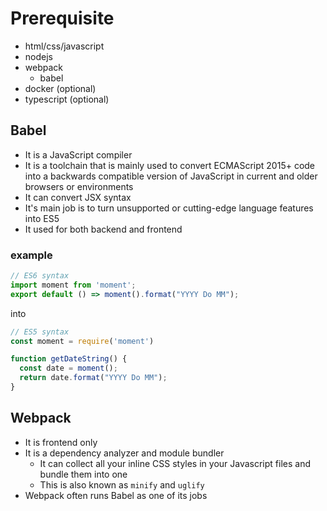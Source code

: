 # Prerequisite
* html/css/javascript
* nodejs
* webpack
  * babel
* docker (optional)
* typescript (optional)

## Babel
* It is a JavaScript compiler
* It is a toolchain that is mainly used to convert ECMAScript 2015+ code into a backwards compatible version of JavaScript in current and older browsers or environments
* It can convert JSX syntax
* It's main job is to turn unsupported or cutting-edge language features into ES5
* It used for both backend and frontend

### example
```javascript
// ES6 syntax
import moment from 'moment';
export default () => moment().format("YYYY Do MM");
```

into 

```javascript
// ES5 syntax
const moment = require('moment')

function getDateString() {
  const date = moment();
  return date.format("YYYY Do MM");
}
```

## Webpack
* It is frontend only
* It is a dependency analyzer and module bundler
  * It can collect all your inline CSS styles in your Javascript files and bundle them into one
  * This is also known as `minify` and `uglify`
* Webpack often runs Babel as one of its jobs



